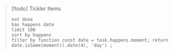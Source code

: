> [!todo] Tickler Items
>
> ```tasks
> not done
> has happens date
> limit 100
> sort by happens
> filter by function const date = task.happens.moment; return date.isSame(moment().date(4), 'day') ;
> ```